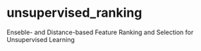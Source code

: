 # unsupervised_ranking
Enseble- and Distance-based Feature Ranking and Selection for Unsupervised Learning
